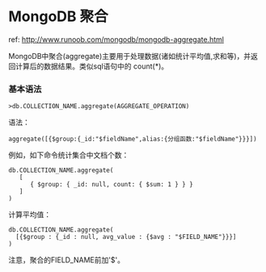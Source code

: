# MongoDB 聚合

ref:  http://www.runoob.com/mongodb/mongodb-aggregate.html

MongoDB中聚合(aggregate)主要用于处理数据(诸如统计平均值,求和等)，并返回计算后的数据结果。类似sql语句中的 count(\*)。

### 基本语法


    >db.COLLECTION_NAME.aggregate(AGGREGATE_OPERATION)

语法：

    aggregate([{$group:{_id:"$fieldName",alias:{分组函数:"$fieldName"}}}]) 

例如，如下命令统计集合中文档个数：

```shell
db.COLLECTION_NAME.aggregate(
   [
      { $group: { _id: null, count: { $sum: 1 } } }
   ]
)
```

计算平均值：

```shell
db.COLLECTION_NAME.aggregate(
  [{$group : {_id : null, avg_value : {$avg : "$FIELD_NAME"}}}]
)
```

注意，聚合的FIELD_NAME前加'$'。

